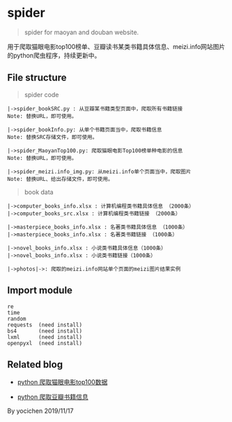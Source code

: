 # spider
> spider for maoyan and douban website.

用于爬取猫眼电影top100榜单、豆瓣读书某类书籍具体信息、meizi.info网站图片 的python爬虫程序，持续更新中。

## File structure
> spider code

    |->spider_bookSRC.py : 从豆瓣某书籍类型页面中，爬取所有书籍链接
    Note: 替换URL，即可使用。

    |->spider_bookInfo.py: 从单个书籍页面当中，爬取书籍信息
    Note: 替换SRC存储文件，即可使用。

    |->spider_MaoyanTop100.py: 爬取猫眼电影Top100榜单种电影的信息
    Note: 替换URL，即可使用。

    |->spider_meizi.info_img.py: 从meizi.info单个页面当中，爬取图片
    Note: 替换URL、给出存储文件，即可使用。

> book data

    |->computer_books_info.xlsx : 计算机编程类书籍具体信息 （2000条）
    |->computer_books_src.xlsx : 计算机编程类书籍链接 （2000条）

    |->masterpiece_books_info.xlsx : 名著类书籍具体信息 （1000条）
    |->masterpiece_books_info.xlsx : 名著类书籍链接 （1000条）

    |->novel_books_info.xlsx : 小说类书籍具体信息（1000条）
    |->novel_books_info.xlsx : 小说类书籍链接（1000条）

    |->photos|->: 爬取的meizi.info网站单个页面的meizi图片结果实例

## Import module
    re
    time
    random
    requests  (need install)
    bs4       (need install)
    lxml      (need install)
    openpyxl  (need install)

## Related blog
- [python 爬取猫眼电影top100数据](https://www.cnblogs.com/yocichen/p/11812637.html)

+ [python 爬取豆瓣书籍信息](https://www.cnblogs.com/yocichen/p/11847478.html)

By yocichen 2019/11/17